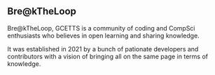 ## Bre@kTheLoop

Bre@kTheLoop, GCETTS is a community of coding and CompSci enthusiasts 
who believes in open learning and sharing knowledge.

It was established in 2021 by a bunch of pationate developers and contributors 
with a vision of bringing all on the same page in terms of knowledge.

<!-- ### Support or Contact -->